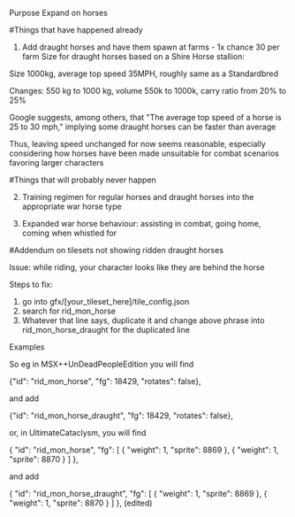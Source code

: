 Purpose
Expand on horses

#Things that have happened already

1. Add draught horses and have them spawn at farms - 1x chance 30 per farm Size for draught horses based on a Shire Horse stallion: 

Size 1000kg, average top speed 35MPH, roughly same as a Standardbred

Changes: 550 kg to 1000 kg, volume 550k to 1000k, carry ratio from 20% to 25%

Google suggests, among others, that "The average top speed of a horse is 25 to 30 mph," implying some draught horses can be faster than average

Thus, leaving speed unchanged for now seems reasonable, especially considering how horses have been made unsuitable for combat scenarios favoring larger characters

#Things that will probably never happen

2. Training regimen for regular horses and draught horses into the appropriate war horse type

3. Expanded war horse behaviour: assisting in combat, going home, coming when whistled for

#Addendum on tilesets not showing ridden draught horses

Issue: while riding, your character looks like they are behind the horse

Steps to fix: 

1. go into gfx/[your_tileset_here]/tile_config.json
2. search for rid_mon_horse
3. Whatever that line says, duplicate it and change above phrase into rid_mon_horse_draught for the duplicated line

Examples

So eg in MSX++UnDeadPeopleEdition you will find

{"id": "rid_mon_horse", "fg": 18429, "rotates": false},

and add 

{"id": "rid_mon_horse_draught", "fg": 18429, "rotates": false},

or, in UltimateCataclysm, you will find

{ "id": "rid_mon_horse", "fg": [ { "weight": 1, "sprite": 8869 }, { "weight": 1, "sprite": 8870 } ] },

and add

{ "id": "rid_mon_horse_draught", "fg": [ { "weight": 1, "sprite": 8869 }, { "weight": 1, "sprite": 8870 } ] }, (edited)
